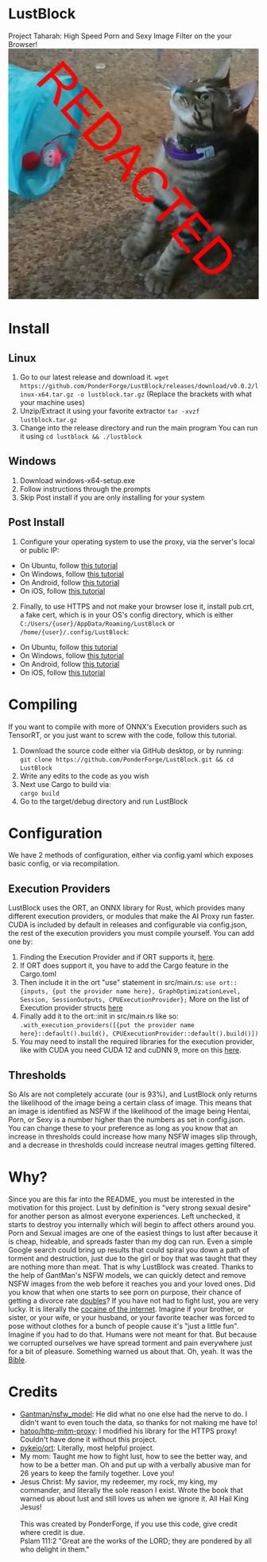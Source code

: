 # LustBlock
Project Taharah: High Speed Porn and Sexy Image Filter on the your Browser! 
![Logo and replacement image for the proxy](https://raw.githubusercontent.com/PonderForge/LustBlock/main/distraction.jpg)
# Install
## Linux
1. Go to our latest release and download it.
`wget https://github.com/PonderForge/LustBlock/releases/download/v0.0.2/linux-x64.tar.gz -o lustblock.tar.gz`
(Replace the brackets with what your machine uses)
2. Unzip/Extract it using your favorite extractor
`tar -xvzf lustblock.tar.gz`
3. Change into the release directory and run the main program
You can run it using `cd lustblock && ./lustblock`
## Windows
1. Download windows-x64-setup.exe
2. Follow instructions through the prompts
3. Skip Post install if you are only installing for your system
## Post Install
1. Configure your operating system to use the proxy, via the server's local or public IP:
- On Ubuntu, follow [this tutorial](https://phoenixnap.com/kb/ubuntu-proxy-settings)
- On Windows, follow [this tutorial](https://support.microsoft.com/en-us/windows/use-a-proxy-server-in-windows-03096c53-0554-4ffe-b6ab-8b1deee8dae1)
- On Android, follow [this tutorial](https://proxyway.com/guides/android-proxy-settings)
- On iOS, follow [this tutorial](https://libertyshield.kayako.com/article/32-manual-proxy-ios-iphone-and-ipad)
2. Finally, to use HTTPS and not make your browser lose it, install pub.crt, a fake cert, which is in your OS's config directory, which is either `C:/Users/{user}/AppData/Roaming/LustBlock` or `/home/{user}/.config/LustBlock`:
- On Ubuntu, follow [this tutorial](https://askubuntu.com/questions/73287/how-do-i-install-a-root-certificate/94861#94861)
- On Windows, follow [this tutorial](https://web.archive.org/web/20160612045445/http://windows.microsoft.com/en-ca/windows/import-export-certificates-private-keys#1TC=windows-7)
- On Android, follow [this tutorial](http://wiki.cacert.org/FAQ/ImportRootCert#Android_Phones_.26_Tablets)
- On iOS, follow [this tutorial](http://jasdev.me/intercepting-ios-traffic)
# Compiling
If you want to compile with more of ONNX's Execution providers such as TensorRT, or you just want to screw with the code, follow this tutorial.
1. Download the source code either via GitHub desktop, or by running:\
`git clone https://github.com/PonderForge/LustBlock.git && cd LustBlock`
2. Write any edits to the code as you wish
3. Next use Cargo to build via:\
`cargo build`
4. Go to the target/debug directory and run LustBlock
# Configuration 
We have 2 methods of configuration, either via config.yaml which exposes basic config, or via recompilation.
## Execution Providers
LustBlock uses the ORT, an ONNX library for Rust, which provides many different execution providers, or modules that make the AI Proxy run faster. CUDA is included by default in releases and configurable via config.json, the rest of the execution providers you must compile yourself.
You can add one by:
1. Finding the Execution Provider and if ORT supports it, [here](https://ort.pyke.io/perf/execution-providers).
2. If ORT does support it, you have to add the Cargo feature in the Cargo.toml
3. Then include it in the ort "use" statement in src/main.rs:
`use ort::{inputs, {put the provider name here}, GraphOptimizationLevel, Session, SessionOutputs, CPUExecutionProvider};`
More on the list of Execution provider structs [here](https://docs.rs/ort/2.0.0-rc.2/ort/index.html?search=ExecutionProvider)
4. Finally add it to the ort::init in src/main.rs like so:
`.with_execution_providers([{put the provider name here}::default().build(), CPUExecutionProvider::default().build()])`
5. You may need to install the required libraries for the execution provider, like with CUDA you need CUDA 12 and cuDNN 9, more on this [here](https://ort.pyke.io/perf/execution-providers).
## Thresholds
So AIs are not completely accurate (our is 93%), and LustBlock only returns the likelihood of the image being a certain class of image. This means that an image is identified as NSFW if the likelihood of the image being Hentai, Porn, or Sexy is a number higher than the numbers as set in config.json. You can change these to your preference as long as you know that an increase in thresholds could increase how many NSFW images slip through, and a decrease in thresholds could increase neutral images getting filtered.
# Why?
Since you are this far into the README, you must be interested in the motivation for this project.
Lust by definition is "very strong sexual desire" for another person as almost everyone experiences. Left unchecked, it starts to destroy you internally which will begin to affect others around you. Porn and Sexual images are one of the easiest things to lust after because it is cheap, hideable, and spreads faster than my dog can run. Even a simple Google search could bring up results that could spiral you down a path of torment and destruction, just due to the girl or boy that was taught that they are nothing more than meat. That is why LustBlock was created. Thanks to the help of GantMan's NSFW models, we can quickly detect and remove NSFW images from the web before it reaches you and your loved ones. Did you know that when one starts to see porn on purpose, their chance of getting a divorce rate [doubles](https://www.science.org/content/article/divorce-rates-double-when-people-start-watching-porn)? If you have not had to fight lust, you are very lucky. It is literally the [cocaine of the internet](https://www.provenmen.org/porn-damages-brain/). Imagine if your brother, or sister, or your wife, or your husband, or your favorite teacher was forced to pose without clothes for a bunch of people cause it's "just a little fun". Imagine if you had to do that. Humans were not meant for that. But because we corrupted ourselves we have spread torment and pain everywhere just for a bit of pleasure. Something warned us about that. Oh, yeah. It was the [Bible](https://www.bible.com/).
# Credits
- [Gantman/nsfw_model](https://github.com/GantMan/nsfw_model): He did what no one else had the nerve to do. I didn't want to even touch the data, so thanks for not making me have to!
- [hatoo/http-mitm-proxy](https://github.com/hatoo/http-mitm-proxy/tree/master): I modified his library for the HTTPS proxy! Couldn't have done it without this project.
- [pykeio/ort](https://github.com/pykeio/ort): Literally, most helpful project.
- My mom: Taught me how to fight lust, how to see the better way, and how to be a better man. Oh and put up with a verbally abusive man for 26 years to keep the family together. Love you!
- Jesus Christ: My savior, my redeemer, my rock, my king, my commander, and literally the sole reason I exist. Wrote the book that warned us about lust and still loves us when we ignore it. All Hail King Jesus!\
\
This was created by PonderForge, if you use this code, give credit where credit is due.\
Pslam 111:2 "Great are the works of the LORD; they are pondered by all who delight in them."
